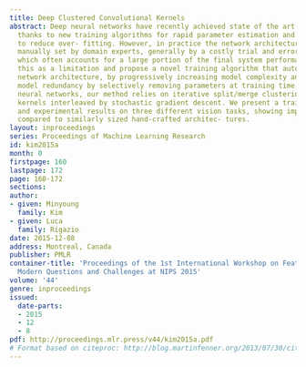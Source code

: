 ```yaml
---
title: Deep Clustered Convolutional Kernels
abstract: Deep neural networks have recently achieved state of the art performance
  thanks to new training algorithms for rapid parameter estimation and new regularizations
  to reduce over- fitting. However, in practice the network architecture has to be
  manually set by domain experts, generally by a costly trial and error procedure,
  which often accounts for a large portion of the final system performance. We view
  this as a limitation and propose a novel training algorithm that automatically optimizes
  network architecture, by progressively increasing model complexity and then eliminating
  model redundancy by selectively removing parameters at training time. For convolutional
  neural networks, our method relies on iterative split/merge clustering of convolutional
  kernels interleaved by stochastic gradient descent. We present a training algorithm
  and experimental results on three different vision tasks, showing improved performance
  compared to similarly sized hand-crafted architec- tures.
layout: inproceedings
series: Proceedings of Machine Learning Research
id: kim2015a
month: 0
firstpage: 160
lastpage: 172
page: 160-172
sections: 
author:
- given: Minyoung
  family: Kim
- given: Luca
  family: Rigazio
date: 2015-12-08
address: Montreal, Canada
publisher: PMLR
container-title: 'Proceedings of the 1st International Workshop on Feature Extraction:
  Modern Questions and Challenges at NIPS 2015'
volume: '44'
genre: inproceedings
issued:
  date-parts:
  - 2015
  - 12
  - 8
pdf: http://proceedings.mlr.press/v44/kim2015a.pdf
# Format based on citeproc: http://blog.martinfenner.org/2013/07/30/citeproc-yaml-for-bibliographies/
---
```

